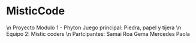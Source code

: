 # MisticCode
\n Proyecto Modulo 1 - Phyton
Juego principal: Piedra, papel y tijera \n
Equipo 2: Mistic coders \n
Partcipantes: 
Samai
Roa
Gema
Mercedes
Paola
